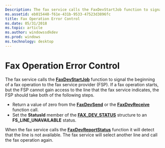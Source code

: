 ```yaml
---
Description: The fax service calls the FaxDevStartJob function to signal the beginning of a fax operation to the fax service provider (FSP).
ms.assetid: eb015448-f61e-431b-9533-47523d3896fc
title: Fax Operation Error Control
ms.date: 05/31/2018
ms.topic: article
ms.author: windowssdkdev
ms.prod: windows
ms.technology: desktop
---
```


# Fax Operation Error Control

The fax service calls the [**FaxDevStartJob**](/windows/previous-versions/FaxDev/nf-faxdev-faxdevstartjob?branch=master) function to signal the beginning of a fax operation to the fax service provider (FSP). If a fax operation starts, but the FSP cannot gain access to the line that the fax service indicates, the FSP should take both of the following steps.

-   Return a value of zero from the [**FaxDevSend**](/windows/previous-versions/FaxDev/nf-faxdev-faxdevsend?branch=master) or the [**FaxDevReceive**](/windows/previous-versions/FaxDev/nf-faxdev-faxdevreceive?branch=master) function call.
-   Set the **StatusId** member of the [**FAX\_DEV\_STATUS**](/windows/previous-versions/FaxDev/ns-faxdev-_fax_dev_status?branch=master) structure to an **FS\_LINE\_UNAVAILABLE** status.

When the fax service calls the [**FaxDevReportStatus**](/windows/previous-versions/FaxDev/nf-faxdev-faxdevreportstatus?branch=master) function it will detect that the line is not available. The fax service will select another line and call the fax operation again.

 

 



